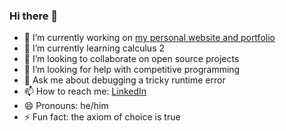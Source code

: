 ### Hi there 👋

- 🔭 I’m currently working on [my personal website and portfolio](https://edward70.github.io/)
- 🌱 I’m currently learning calculus 2
- 👯 I’m looking to collaborate on open source projects
- 🤔 I’m looking for help with competitive programming
- 💬 Ask me about debugging a tricky runtime error
- 📫 How to reach me: [LinkedIn](https://linkedin.com/in/edward70)
- 😄 Pronouns: he/him
- ⚡ Fun fact: the axiom of choice is true
